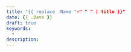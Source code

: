 ```yaml
---
title: "{{ replace .Name "-" " " | title }}"
date: {{ .Date }}
draft: true
keywords:
  -
description:
---
```


